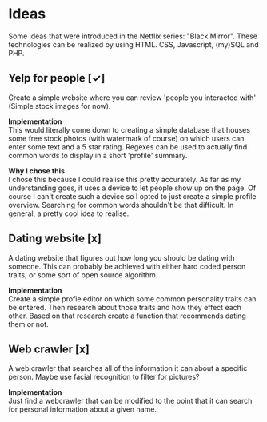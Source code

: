 # Ideas
Some ideas that were introduced in the Netflix series: "Black Mirror". These technologies can be realized by using HTML. CSS, Javascript, (my)SQL and PHP.

## Yelp for people [✓]
Create a simple website where you can review 'people you interacted with' (Simple stock images for now).

**Implementation**
<br/>
This would literally come down to creating a simple database that houses some free stock photos (with watermark of course) on which users can enter some text and a 5 star rating. Regexes can be used to actually find common words to display in a short 'profile' summary.

**Why I chose this**
<br/>
I chose this because I could realise this pretty accurately. As far as my understanding goes, it uses a device to let people show up on the page. Of course I can't create such a device so I opted to just create a simple profile overview. Searching for common words shouldn't be that difficult. In general, a pretty cool idea to realise.

## Dating website [x]
A dating website that figures out how long you should be dating with someone. This can probably be achieved with either hard coded person traits, or some sort of open source algorithm.

**Implementation**
<br/>
Create a simple profie editor on which some common personality traits can be entered. Then research about those traits and how they effect each other. Based on that research create a function that recommends dating them or not.

## Web crawler [x]
A web crawler that searches all of the information it can about a specific person. Maybe use facial recognition to filter for pictures?

**Implementation**
<br/>
Just find a webcrawler that can be modified to the point that it can search for personal information about a given name.